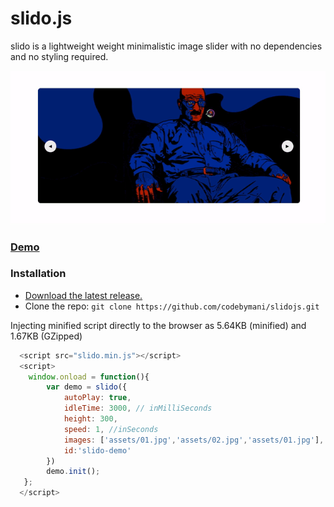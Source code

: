 # slido.js
slido is a lightweight weight minimalistic image slider with no dependencies and no styling required. 
<p align="center">
  <img  src="assets/demo.gif">
</p>

### [Demo](https://codebymani.github.io/slidojs)
### Installation
- [Download the latest release.](https://github.com/codebymani/slidojs/archive/master.zip)
- Clone the repo: `git clone https://github.com/codebymani/slidojs.git`

Injecting minified script directly to the browser as 5.64KB (minified) and 1.67KB (GZipped)
```javascript
  <script src="slido.min.js"></script>
  <script>
    window.onload = function(){
        var demo = slido({
            autoPlay: true,
            idleTime: 3000, // inMilliSeconds
            height: 300,
            speed: 1, //inSeconds
            images: ['assets/01.jpg','assets/02.jpg','assets/01.jpg'],
            id:'slido-demo'
        })
        demo.init();
   };
  </script>
```

